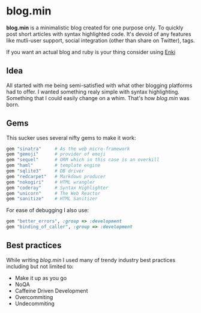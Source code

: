 # blog.min

**blog.min** is a minimalistic blog created for one purpose only. To quickly post short articles with syntax highlighted code.
It's devoid of any features like mutli-user support, social integration (other than share on Twitter), tags. 

If you want an actual blog and ruby is your thing consider using [Enki](https://github.com/xaviershay/enki)

## Idea
All started with me being semi-satisfied with what other blogging platforms had to offer.
I wanted something realy simple with syntax highlighting. Something that I could easily change on a whim.
That's how *blog.min* was born.

## Gems
This sucker uses several nifty gems to make it work:

```ruby
gem "sinatra"     # As the web micro-framework
gem "gemoji"      # provider of emoji
gem "sequel"      # ORM which in this case is an overkill 
gem "haml"        # template engine
gem "sqlite3"     # DB driver
gem "redcarpet"   # Markdown producer
gem "nokogiri"    # HTML wrangler
gem "coderay"     # Syntax Highlighter
gem "unicorn"     # The Web Reactor
gem "sanitize"    # HTML Sanitizer
```

For ease of debugging I also use:

```ruby
gem "better_errors", :group => :development
gem "binding_of_caller", :group => :development
```

## Best practices
While writing *blog.min* I used many of trendy industry best practices including but not limited to:
* Make it up as you go
* NoQA
* Caffeine Driven Development
* Overcommiting
* Undecommiting
